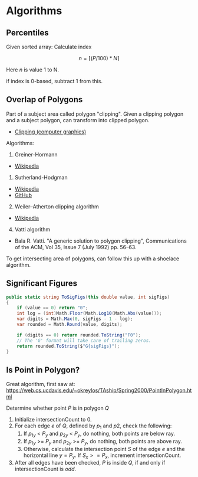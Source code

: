 # Algorithms

## Percentiles

Given sorted array:
    Calculate index

$$n = ⌈(P/100) * N⌉$$

Here $n$ is value 1 to N.

if index is 0-based, subtract 1 from this.


## Overlap of Polygons

Part of a subject area called polygon "clipping". Given a clipping
polygon and a subject polygon, can transform into clipped polygon.

- [Clipping (computer graphics)](https://en.wikipedia.org/wiki/Clipping_(computer_graphics))

Algorithms:

1. Greiner-Hormann
  - [Wikipedia](https://en.wikipedia.org/wiki/Greiner%E2%80%93Hormann_clipping_algorithm)

1. Sutherland-Hodgman
  - [Wikipedia](https://en.wikipedia.org/wiki/Sutherland%E2%80%93Hodgman_algorithm)
  - [GitHub](https://github.com/mdabdk/sutherland-hodgman)

2. Weiler–Atherton clipping algorithm

  - [Wikipedia](https://en.wikipedia.org/wiki/Weiler%E2%80%93Atherton_clipping_algorithm)

4. Vatti algorithm

  - Bala R. Vatti. "A generic solution to polygon clipping", Communications of the ACM, Vol 35, Issue 7 (July 1992) pp. 56–63.

To get intersecting area of polygons, can follow this up with a shoelace
algorithm.


## Significant Figures

```C#
public static string ToSigFigs(this double value, int sigFigs)
{
    if (value == 0) return "0";
    int log = (int)Math.Floor(Math.Log10(Math.Abs(value)));
    var digits = Math.Max(0, sigFigs - 1 - log);
    var rounded = Math.Round(value, digits);

    if (digits == 0) return rounded.ToString("F0");
    // The 'G' format will take care of trailing zeros.
    return rounded.ToString($"G{sigFigs}");
}

```

## Is Point in Polygon?

Great algorithm, first saw at: https://web.cs.ucdavis.edu/~okreylos/TAship/Spring2000/PointInPolygon.html

Determine whether point $P$ is in polygon $Q$

1. Initialize intersectionCount to 0.
2. For each edge $e$ of $Q$, defined by $p_1$ and $p2$, check the
   following:
   1. If $p_{1y}$ < $P_y$ and $p_{2y}$ < $P_y$, do nothing, both points
      are below ray.
   2. If $p_{1y}$ >= $P_y$ and $p_{2y}$ >= $P_y$, do nothing, both points
      are above ray.
   3. Otherwise, calculate the intersection point $S$ of the edge $e$
      and the horizontal line $y=P_y$. If $S_x >= P_x$, increment
      intersectionCount.
3. After all edges have been checked, $P$ is inside $Q$, if and only
   if intersectionCount is *odd*.


